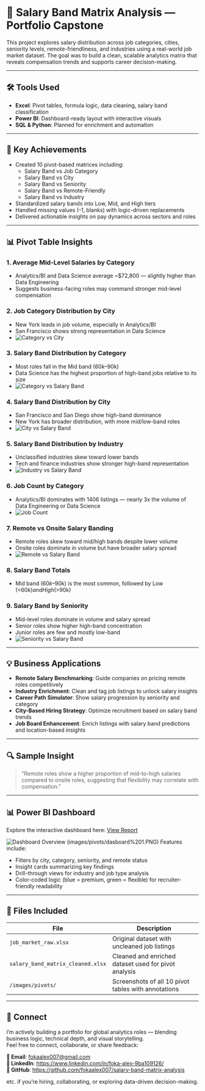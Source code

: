 # 💼 Salary Band Matrix Analysis — Portfolio Capstone

This project explores salary distribution across job categories, cities, seniority levels, remote-friendliness, and industries using a real-world job market dataset. The goal was to build a clean, scalable analytics matrix that reveals compensation trends and supports career decision-making.

---

## 🛠️ Tools Used

- **Excel**: Pivot tables, formula logic, data cleaning, salary band classification  
- **Power BI**: Dashboard-ready layout with interactive visuals  
- **SQL & Python**: Planned for enrichment and automation

---

## 🔑 Key Achievements

- Created 10 pivot-based matrices including:
  - Salary Band vs Job Category  
  - Salary Band vs City  
  - Salary Band vs Seniority  
  - Salary Band vs Remote-Friendly  
  - Salary Band vs Industry  
- Standardized salary bands into Low, Mid, and High tiers  
- Handled missing values (-1, blanks) with logic-driven replacements  
- Delivered actionable insights on pay dynamics across sectors and roles

---

## 📊 Pivot Table Insights

### 1. **Average Mid-Level Salaries by Category**
- Analytics/BI and Data Science average ~$72,800 — slightly higher than Data Engineering  
- Suggests business-facing roles may command stronger mid-level compensation

### 2. **Job Category Distribution by City**
- New York leads in job volume, especially in Analytics/BI  
- San Francisco shows strong representation in Data Science  
- ![Category vs City](images/pivots/category%20vs%20city.PNG)

### 3. **Salary Band Distribution by Category**
- Most roles fall in the Mid band ($60k–$90k)  
- Data Science has the highest proportion of high-band jobs relative to its size  
- ![Category vs Salary Band](images/pivots/category%20vs%20salary%20band.PNG)

### 4. **Salary Band Distribution by City**
- San Francisco and San Diego show high-band dominance  
- New York has broader distribution, with more mid/low-band roles  
- ![City vs Salary Band](images/pivots/city%20vs%20salary%20band.PNG)

### 5. **Salary Band Distribution by Industry**
- Unclassified industries skew toward lower bands  
- Tech and finance industries show stronger high-band representation  
- ![Industry vs Salary Band](images/pivots/industry%20vs%20salary%20band.PNG)

### 6. **Job Count by Category**
- Analytics/BI dominates with 1406 listings — nearly 3x the volume of Data Engineering or Data Science  
- ![Job Count](images/pivots/job%20count.PNG)

### 7. **Remote vs Onsite Salary Banding**
- Remote roles skew toward mid/high bands despite lower volume  
- Onsite roles dominate in volume but have broader salary spread  
- ![Remote vs Salary Band](images/pivots/remote%20friendly%20vs%20salary%20%20band.PNG)

### 8. **Salary Band Totals**
- Mid band ($60k–$90k) is the most common, followed by Low (<$60k) and High (>$90k)

### 9. **Salary Band by Seniority**
- Mid-level roles dominate in volume and salary spread  
- Senior roles show higher high-band concentration  
- Junior roles are few and mostly low-band  
- ![Seniority vs Salary Band](images/pivots/salary%20band%20vs%20seniority.PNG)

---

## 💡 Business Applications

- **Remote Salary Benchmarking**: Guide companies on pricing remote roles competitively  
- **Industry Enrichment**: Clean and tag job listings to unlock salary insights  
- **Career Path Simulator**: Show salary progression by seniority and category  
- **City-Based Hiring Strategy**: Optimize recruitment based on salary band trends  
- **Job Board Enhancement**: Enrich listings with salary band predictions and location-based insights

---

## 🔍 Sample Insight

> “Remote roles show a higher proportion of mid-to-high salaries compared to onsite roles, suggesting that flexibility may correlate with compensation.”

---

## 📊 Power BI Dashboard

Explore the interactive dashboard here: [View Report](https://app.powerbi.com/view?r=eyJrIjoiMGQ3ZDQzODMtNjFiYy00M2U4LTg5ZWEtNWJiYzk0Y2ZjMzg2IiwidCI6IjBjODJhNjJmLTIzYzMtNGUwZS05MzRlLTRhOGMxZmRkYjQ2OSJ9)

![Dashboard Overview](https://github.com/fokaalex007/salary-band-matrix-analysis/blob/main/images/pivots/dasboard%201.PNG)
(images/pivots/dasboard%201.PNG)
Features include:
- Filters by city, category, seniority, and remote status  
- Insight cards summarizing key findings  
- Drill-through views for industry and job type analysis  
- Color-coded logic (blue = premium, green = flexible) for recruiter-friendly readability

---

## 📂 Files Included

| File | Description |
|------|-------------|
| `job_market_raw.xlsx` | Original dataset with uncleaned job listings |
| `salary_band_matrix_cleaned.xlsx` | Cleaned and enriched dataset used for pivot analysis |
| `/images/pivots/` | Screenshots of all 10 pivot tables with annotations |

---

## 🔗 Connect

I’m actively building a portfolio for global analytics roles — blending business logic, technical depth, and visual storytelling.  
Feel free to connect, collaborate, or share feedback:

**📧 Email**: fokaalex007@gmail.com  
**🔗 LinkedIn**: https://www.linkedin.com/in/foka-alex-9ba109126/  
**📁 GitHub**: https://github.com/fokaalex007/salary-band-matrix-analysis  

etc. if you’re hiring, collaborating, or exploring data-driven decision-making.
